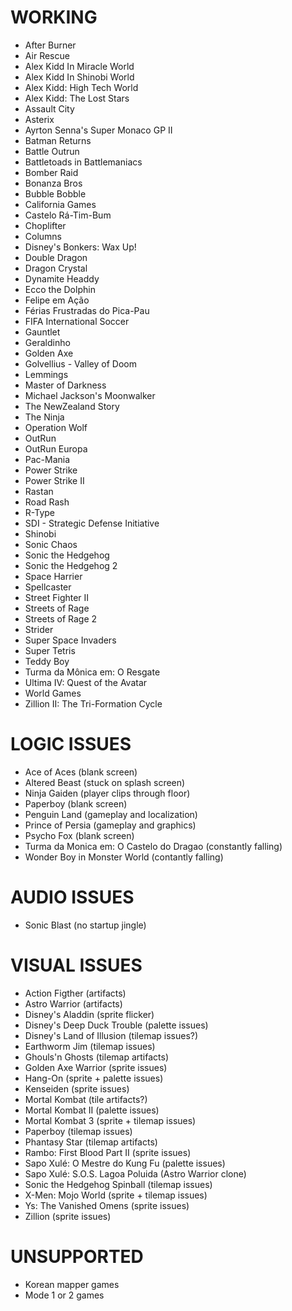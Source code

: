 # WORKING
* After Burner
* Air Rescue
* Alex Kidd In Miracle World
* Alex Kidd In Shinobi World
* Alex Kidd: High Tech World
* Alex Kidd: The Lost Stars
* Assault City
* Asterix
* Ayrton Senna's Super Monaco GP II
* Batman Returns
* Battle Outrun
* Battletoads in Battlemaniacs
* Bomber Raid
* Bonanza Bros
* Bubble Bobble
* California Games
* Castelo Rá-Tim-Bum
* Choplifter
* Columns
* Disney's Bonkers: Wax Up!
* Double Dragon
* Dragon Crystal
* Dynamite Headdy
* Ecco the Dolphin
* Felipe em Ação 
* Férias Frustradas do Pica-Pau
* FIFA International Soccer
* Gauntlet
* Geraldinho
* Golden Axe
* Golvellius - Valley of Doom
* Lemmings
* Master of Darkness
* Michael Jackson's Moonwalker
* The NewZealand Story
* The Ninja
* Operation Wolf
* OutRun
* OutRun Europa
* Pac-Mania
* Power Strike
* Power Strike II
* Rastan
* Road Rash
* R-Type
* SDI - Strategic Defense Initiative
* Shinobi
* Sonic Chaos
* Sonic the Hedgehog
* Sonic the Hedgehog 2
* Space Harrier
* Spellcaster
* Street Fighter II
* Streets of Rage
* Streets of Rage 2
* Strider
* Super Space Invaders
* Super Tetris
* Teddy Boy
* Turma da Mônica em: O Resgate
* Ultima IV: Quest of the Avatar
* World Games
* Zillion II: The Tri-Formation Cycle

# LOGIC ISSUES
* Ace of Aces (blank screen)
* Altered Beast (stuck on splash screen)
* Ninja Gaiden (player clips through floor)
* Paperboy (blank screen)
* Penguin Land (gameplay and localization)
* Prince of Persia (gameplay and graphics)
* Psycho Fox (blank screen)
* Turma da Monica em: O Castelo do Dragao (constantly falling)
* Wonder Boy in Monster World (contantly falling)

# AUDIO ISSUES
* Sonic Blast (no startup jingle)

# VISUAL ISSUES
* Action Figther (artifacts)
* Astro Warrior (artifacts)
* Disney's Aladdin (sprite flicker)
* Disney's Deep Duck Trouble (palette issues)
* Disney's Land of Illusion (tilemap issues?)
* Earthworm Jim (tilemap issues)
* Ghouls'n Ghosts (tilemap artifacts)
* Golden Axe Warrior (sprite issues)
* Hang-On (sprite + palette issues)
* Kenseiden (sprite issues)
* Mortal Kombat (tile artifacts?)
* Mortal Kombat II (palette issues)
* Mortal Kombat 3 (sprite + tilemap issues)
* Paperboy (tilemap issues)
* Phantasy Star (tilemap artifacts)
* Rambo: First Blood Part II (sprite issues)
* Sapo Xulé: O Mestre do Kung Fu (palette issues)
* Sapo Xulé: S.O.S. Lagoa Poluida (Astro Warrior clone)
* Sonic the Hedgehog Spinball (tilemap issues)
* X-Men: Mojo World (sprite + tilemap issues)
* Ys: The Vanished Omens (sprite issues)
* Zillion (sprite issues)


# UNSUPPORTED
* Korean mapper games
* Mode 1 or 2 games